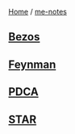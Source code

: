 [Home](https://mengxianbin.github.io) /
[me-notes](https://mengxianbin.github.io/me-notes/content)

## [Bezos](https://mengxianbin.github.io/me-notes/content/Bezos)

## [Feynman](https://mengxianbin.github.io/me-notes/content/Feynman)

## [PDCA](https://mengxianbin.github.io/me-notes/content/PDCA)

## [STAR](https://mengxianbin.github.io/me-notes/content/STAR)
